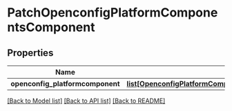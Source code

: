 # PatchOpenconfigPlatformComponentsComponent

## Properties
Name | Type | Description | Notes
------------ | ------------- | ------------- | -------------
**openconfig_platformcomponent** | [**list[OpenconfigPlatformComponentsOpenconfigplatformcomponentsComponent]**](OpenconfigPlatformComponentsOpenconfigplatformcomponentsComponent.md) |  | [optional] 

[[Back to Model list]](../README.md#documentation-for-models) [[Back to API list]](../README.md#documentation-for-api-endpoints) [[Back to README]](../README.md)


